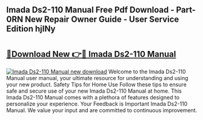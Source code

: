 ## Imada Ds2-110 Manual Free Pdf Download - Part-0RN New Repair Owner Guide - User Service Edition hjINy

# <h2><a href="http://bc22238.oget.top/?id=Imada+Ds2-110+Manual">🔗Download New 👉🔴 Imada Ds2-110 Manual</a></h2>

[![Imada Ds2-110 Manual new download](https://i.imgur.com/5g1atiW.png)](http://bc22238.oget.top/?id=Imada+Ds2-110+Manual)
Welcome to the Imada Ds2-110 Manual user manual, your ultimate resource for understanding and using your new product. Safety Tips for Home Use Follow these tips to ensure safe and secure use of your new Imada Ds2-110 Manual at home. This Imada Ds2-110 Manual comes with a plethora of features designed to personalize your experience. Your Feedback is Important Imada Ds2-110 Manual. We value your input and are committed to continuous improvement.
